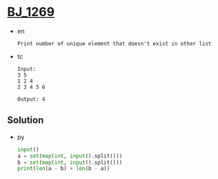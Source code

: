 # [BJ_1269](https://acmicpc.net/problem/1269)

* en

  ```en
  Print number of unique element that doesn't exist in other list
  ```

* tc

  ```tc
  Input:
  3 5
  1 2 4
  2 3 4 5 6

  Output: 4
  ```

## Solution

* py

  ```py
  input()
  a = set(map(int, input().split()))
  b = set(map(int, input().split()))
  print(len(a - b) + len(b - a))
  ```
